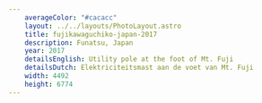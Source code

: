 ```yaml
---
    averageColor: "#cacacc"
    layout: ../../layouts/PhotoLayout.astro
    title: fujikawaguchiko-japan-2017
    description: Funatsu, Japan
    year: 2017
    detailsEnglish: Utility pole at the foot of Mt. Fuji
    detailsDutch: Elektriciteitsmast aan de voet van Mt. Fuji
    width: 4492
    height: 6774
---
```

